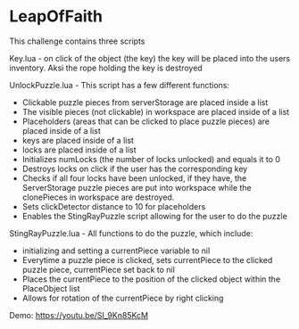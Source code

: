 # LeapOfFaith
This challenge contains three scripts

Key.lua - on click of the object (the key) the key will be placed into the users inventory. Aksi the rope holding the key is destroyed

UnlockPuzzle.lua - This script has a few different functions:
- Clickable puzzle pieces from serverStorage are placed inside a list
- The visible pieces (not clickable) in workspace are placed inside of a list
- Placeholders (areas that can be clicked to place puzzle pieces) are placed inside of a list
- keys are placed inside of a list
- locks are placed inside of a list
- Initializes numLocks (the number of locks unlocked) and equals it to 0
- Destroys locks on click if the user has the corresponding key
- Checks if all four locks have been unlocked, if they have, the ServerStorage
puzzle pieces are put into workspace while the clonePieces in workspace are destroyed.
- Sets clickDetector distance to 10 for placeholders
- Enables the StingRayPuzzle script allowing for the user to do the puzzle

StingRayPuzzle.lua - All functions to do the puzzle, which include:
- initializing and setting a currentPiece variable to nil
- Everytime a puzzle piece is clicked, sets currentPiece to the clicked puzzle piece, currentPiece set back to nil
- Places the currentPiece to the position of the clicked object within the PlaceObject list
- Allows for rotation of the currentPiece by right clicking

Demo: https://youtu.be/SI_9Kn85KcM
